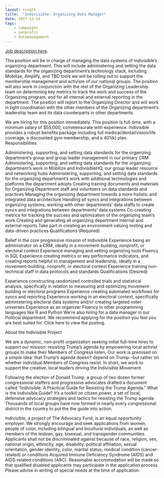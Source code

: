 ```yaml
---
layout: single
title:  "Indivisible: Organizing Data Manager"
date: 2017-12-14
tags: 
    - campaigns
    - nonprofit
    - datamanagement
---
```


[Job description here](https://jobs.lever.co/indivisible/ab914cf9-55bb-4f68-a77b-f6298c967496?lever-origin=applied&lever-source[0]=dd).

This position will be in charge of managing the data systems of Indivisible’s organizing department. This will include administering and setting the data standards for the organizing department’s technology stack, including Mobilize, Amplify, and TBD tools we will be rolling out to support the membership management and activism of our national groups. The position will also work in conjunction with the rest of the Organizing Leadership team on determining key metrics to track the work and success of the Organizing program, and for all internal and external reporting in the department. The position will report to the Organizing Director and will work in tight coordination with the other members of the Organizing department’s leadership team and its data counterparts in other departments.

We are hiring for this position immediately. This position is full-time, with a minimum salary of $55,000, commensurate with experience. Indivisible provides a robust benefits package including full medical/dental/vision/life coverage, a discounted gym membership, and a 401(k) plan.
Responsibilities

Administering, supporting, and setting data standards for the organizing department’s group and group leader management in our primary CRM
Administering, supporting, and setting data standards for the organizing department’s work in Mobilize and IndivisibleHQ, our group leader resource and networking hubs
Administering, supporting, and setting data standards for the organizing department’s work with additional technologies and platforms the department adopts
Creating training documents and materials for Organizing Department staff and volunteers on data standards and practices Managing the organizing department towards a more holistic and integrated data architecture
Handling all syncs and integrations between organizing systems; working with other departments’ data staffs to create syncs and integrations between departments’ data systems
Co-creating metrics for tracking the success and optimization of the organizing team’s work
Creating and generating all organizing department internal and external reports
Take part in creating an environment valuing testing and data-driven practices
Qualifications (Required)

Belief in the core progressive mission of Indivisible
Experience being an administrator on a CRM, ideally in a movement-building, nonprofit, or electoral context
Experience managing and vetting organizing tools
Fluency in SQL
Experience creating metrics or key performance indicators, and creating reports helpful to management and leadership, ideally in a movement-building, nonprofit, or electoral context
Experience training non-technical staff in data protocols and standards
Qualifications (Desired)

Experience constructing randomized controlled trials and statistical analysis, specifically in relation to measuring and optimizing movement-building or electoral programs
Experience creating automated workflows for syncs and reporting
Experience working in an electoral context, specifically administering electoral data systems and/or creating targeted voter universes
Experience as an organizer
Fluency in other programming languages like R and Python
We're also hiring for a data manager in our Political department. We recommend applying for the position you feel you are best suited for. Click here to view the posting.

About the Indivisible Project

We are a dynamic, non-profit organization seeking initial full-time hires to support our mission: resisting Trump’s agenda by empowering local activist groups to make their Members of Congress listen. Our work is premised on a simple idea: that Trump’s agenda doesn’t depend on Trump--but rather on whether individual Members of Congress resist. In short, we work to support the creative, local leaders driving the Indivisible Movement.

Following the election of Donald Trump, a group of two dozen former congressional staffers and progressive advocates drafted a document called “Indivisible: A Practical Guide for Resisting the Trump Agenda.” What is the Indivisible Guide? It’s a toolkit on citizen power, a set of local, defensive advocacy strategies and tactics for resisting the Trump agenda. Thousands of local groups have now formed in nearly every congressional district in the country to put the the guide into action.

Indivisible, a project of The Advocacy Fund, is an equal opportunity employer. We strongly encourage and seek applications from women, people of color, including bilingual and bicultural individuals, as well as members of the lesbian, gay, bisexual, and transgender communities. Applicants shall not be discriminated against because of race, religion, sex, national origin, ethnicity, age, disability, political affiliation, sexual orientation, gender identity, color, marital status, medical condition (cancer-related) or conditions Acquired Immune Deficiency Syndrome (AIDS) and AIDS-related conditions (ARC). Reasonable accommodation will be made so that qualified disabled applicants may participate in the application process. Please advise in writing of special needs at the time of application.
